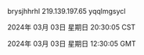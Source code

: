 brysjhhrhl 219.139.197.65 yqqlmgsycl

2024年 03月 03日 星期日 20:30:05 CST

2024年 03月 03日 星期日 12:30:05 GMT
